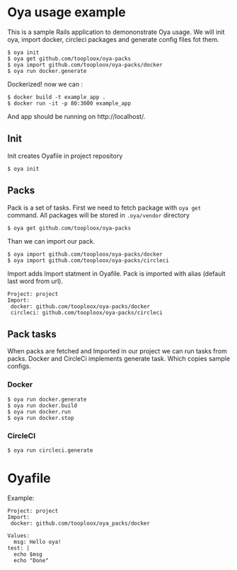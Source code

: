 # Oya usage example

This is a sample Rails application to demononstrate Oya usage.
We will init oya, import docker, circleci packages and generate config files fot them.

    $ oya init
    $ oya get github.com/tooploox/oya-packs
    $ oya import github.com/tooploox/oya-packs/docker
    $ oya run docker.generate

Dockerized! now we can :

    $ docker build -t example_app .
    $ docker run -it -p 80:3000 example_app

And app should be running on http://localhost/.


## Init
Init creates Oyafile in project repository

    $ oya init

## Packs
Pack is a set of tasks.
First we need to fetch package with `oya get` command. All packages will be stored in `.oya/vendor` directory

    $ oya get github.com/tooploox/oya-packs

Than we can import our pack.

    $ oya import github.com/tooploox/oya-packs/docker
    $ oya import github.com/tooploox/oya-packs/circleci

Import adds Import statment in Oyafile. Pack is imported with alias (default last word from url).

```
Project: project
Import:
 docker: github.com/tooploox/oya-packs/docker
 circleci: github.com/tooploox/oya-packs/circleci
```

## Pack tasks
When packs are fetched and Imported in our project we can run tasks from packs.
Docker and CircleCi implements generate task. Which copies sample configs.

### Docker

    $ oya run docker.generate
    $ oya run docker.build
    $ oya run docker.run
    $ oya run docker.stop

### CircleCI

    $ oya run circleci.generate

# Oyafile


Example:

```
Project: project
Import:
 docker: github.com/tooploox/oya_packs/docker

Values:
  msg: Hello oya!
test: |
  echo $msg
  echo "Done"
```
